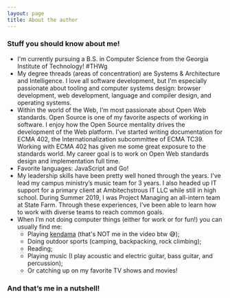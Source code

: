```yaml
---
layout: page
title: About the author
---
```


### Stuff you should know about me!

-   I'm currently pursuing a B.S. in Computer Science from the Georgia Institute of Technology! #THWg
-   My degree threads (areas of concentration) are Systems & Architecture and Intelligence. I love all software development, but I'm especially passionate about tooling and computer systems design: browser development, web development, language and compiler design, and operating systems.
-   Within the world of the Web, I'm most passionate about Open Web standards. Open Source is one of my favorite aspects of working in software. I enjoy how the Open Source mentality drives the development of the Web platform. I've started writing documentation for ECMA 402, the Internationalization subcommittee of ECMA TC39. Working with ECMA 402 has given me some great exposure to the standards world. My career goal is to work on Open Web standards design and implementation full time.
-   Favorite languages: JavaScript and Go!
-   My leadership skills have been pretty well honed through the years. I've lead my campus ministry’s music team for 3 years. I also headed up IT support for a primary client at Ambitechstrous IT LLC while still in high school. During Summer 2019, I was Project Managing an all-intern team at State Farm. Through these experiences, I’ve been able to learn how to work with diverse teams to reach common goals.
-   When I’m not doing computer things (either for work or for fun!) you can usually find me:
    -   Playing [kendama](https://youtu.be/gBy9Vs5YByo?t=109) (that's NOT me in the video btw 😅);
    -   Doing outdoor sports (camping, backpacking, rock climbing);
    -   Reading;
    -   Playing music (I play acoustic and electric guitar, bass guitar, and percussion);
    -   Or catching up on my favorite TV shows and movies!

### And that’s me in a nutshell!
